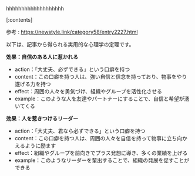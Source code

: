 

hhhhhhhhhhhhhhhhhhh
    
[:contents]

参考 : https://newstyle.link/category58/entry2227.html

以下は、記事から得られる実用的な心理学の定理です。

**効果：自信のある人に惹かれる**
- action：「大丈夫、必ずできる」という口癖を持つ
- content：この口癖を持つ人は、強い自信と信念を持っており、物事をやり遂げる力を持つ
- effect：周囲の人々を勇気づけ、組織やグループを活性化させる
- example：このような人を友達やパートナーにすることで、自信と希望が湧いてくる

**効果：人を惹きつけるリーダー**
- action：「大丈夫、君なら必ずできる」という口癖を持つ
- content：この口癖を持つ人は、周囲の人々を自信を持って物事に立ち向かえるように励ます
- effect：組織やグループを前向きでプラス発想に導き、多くの業績を上げる
- example：このようなリーダーを輩出することで、組織の発展を促すことができる

    